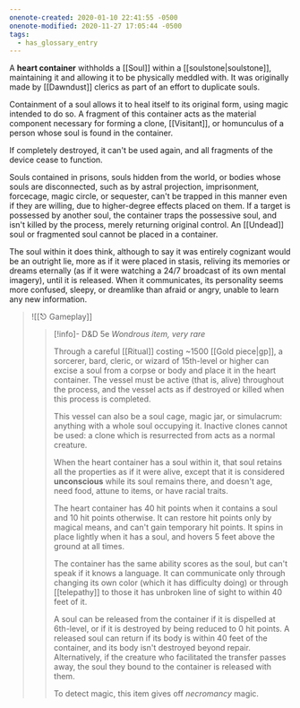 ```yaml
---
onenote-created: 2020-01-10 22:41:55 -0500
onenote-modified: 2020-11-27 17:05:44 -0500
tags:
  - has_glossary_entry
---
```

A **heart container** withholds a [[Soul]] within a [[soulstone|soulstone]], maintaining it and allowing it to be physically meddled with. It was originally made by [[Dawndust]] clerics as part of an effort to duplicate souls. 

Containment of a soul allows it to heal itself to its original form, using magic intended to do so. A fragment of this container acts as the material component necessary for forming a clone, [[Visitant]], or homunculus of a person whose soul is found in the container.

If completely destroyed, it can't be used again, and all fragments of the device cease to function.

Souls contained in prisons, souls hidden from the world, or bodies whose souls are disconnected, such as by astral projection, imprisonment, forcecage, magic circle, or sequester, can't be trapped in this manner even if they are willing, due to higher-degree effects placed on them. If a target is possessed by another soul, the container traps the possessive soul, and isn't killed by the process, merely returning original control. An [[Undead]] soul or fragmented soul cannot be placed in a container.

The soul within it does think, although to say it was entirely cognizant would be an outright lie, more as if it were placed in stasis, reliving its memories or dreams eternally (as if it were watching a 24/7 broadcast of its own mental imagery), until it is released. When it communicates, its personality seems more confused, sleepy, or dreamlike than afraid or angry, unable to learn any new information.

>![[⎋ Gameplay]]
>>[!info]- D&D 5e
>>*Wondrous item, very rare*
>>
>>Through a careful [[Ritual]] costing ~1500 [[Gold piece|gp]], a sorcerer, bard, cleric, or wizard of 15th-level or higher can excise a soul from a corpse or body and place it in the heart container. The vessel must be active (that is, alive) throughout the process, and the vessel acts as if destroyed or killed when this process is completed.
>>
>>This vessel can also be a soul cage, magic jar, or simulacrum: anything with a whole soul occupying it. Inactive clones cannot be used: a clone which is resurrected from acts as a normal creature.
>>
>>When the heart container has a soul within it, that soul retains all the properties as if it were alive, except that it is considered **unconscious** while its soul remains there, and doesn't age, need food, attune to items, or have racial traits.
>>
>>The heart container has 40 hit points when it contains a soul and 10 hit points otherwise. It can restore hit points only by magical means, and can't gain temporary hit points. It spins in place lightly when it has a soul, and hovers 5 feet above the ground at all times.
>>
>>The container has the same ability scores as the soul, but can't speak if it knows a language. It can communicate only through changing its own color (which it has difficulty doing) or through [[telepathy]] to those it has unbroken line of sight to within 40 feet of it. 
>>
>>A soul can be released from the container if it is dispelled at 6th-level, or if it is destroyed by being reduced to 0 hit points. A released soul can return if its body is within 40 feet of the container, and its body isn't destroyed beyond repair. Alternatively, if the creature who facilitated the transfer passes away, the soul they bound to the container is released with them.
>>
>>To detect magic, this item gives off *necromancy* magic.
